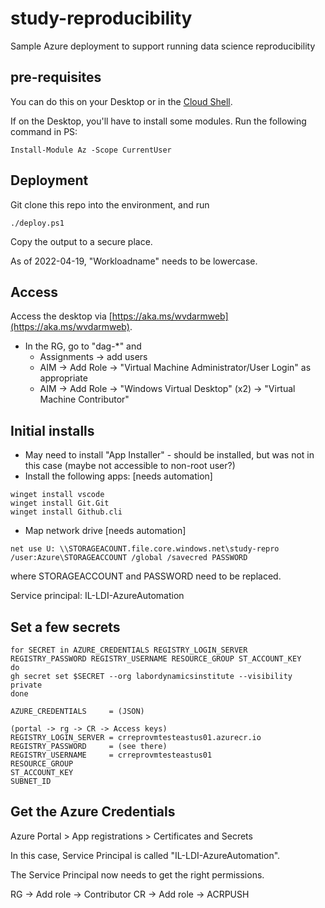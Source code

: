 # study-reproducibility
Sample Azure deployment to support running data science reproducibility

## pre-requisites


You can do this on your Desktop or in the [Cloud Shell](https://shell.azure.com).

If on the Desktop, you'll have to install some modules. Run the following command in PS:
```
Install-Module Az -Scope CurrentUser
```

## Deployment

Git clone this repo into the environment, and run
```
./deploy.ps1
```
Copy the output to a secure place.

As of 2022-04-19, "Workloadname" needs to be lowercase.

## Access

Access the desktop via [https://aka.ms/wvdarmweb](https://aka.ms/wvdarmweb).

- In the RG, go to "dag-*" and
  - Assignments -> add users
  - AIM -> Add Role -> "Virtual Machine Administrator/User Login" as appropriate
  - AIM -> Add Role -> "Windows Virtual Desktop" (x2) -> "Virtual Machine Contributor"
  
## Initial installs

- May need to install "App Installer" - should be installed, but was not in this case (maybe not accessible to non-root user?)
- Install the following apps: [needs automation]
```
winget install vscode
winget install Git.Git
winget install Github.cli
```

- Map network drive [needs automation]
```
net use U: \\STORAGEACOUNT.file.core.windows.net\study-repro /user:Azure\STORAGEACCOUNT /global /savecred PASSWORD
```
where STORAGEACCOUNT and PASSWORD need to be replaced.

Service principal: IL-LDI-AzureAutomation

## Set a few secrets

```
for SECRET in AZURE_CREDENTIALS REGISTRY_LOGIN_SERVER REGISTRY_PASSWORD REGISTRY_USERNAME RESOURCE_GROUP ST_ACCOUNT_KEY
do
gh secret set $SECRET --org labordynamicsinstitute --visibility private 
done
```

```
AZURE_CREDENTIALS     = (JSON)

(portal -> rg -> CR -> Access keys)
REGISTRY_LOGIN_SERVER = crreprovmtesteastus01.azurecr.io
REGISTRY_PASSWORD     = (see there)
REGISTRY_USERNAME     = crreprovmtesteastus01
RESOURCE_GROUP
ST_ACCOUNT_KEY
SUBNET_ID
```

## Get the Azure Credentials

Azure Portal > App registrations > Certificates and Secrets

In this case, Service Principal is called "IL-LDI-AzureAutomation".

The Service Principal now needs to get the right permissions.

RG -> Add role -> Contributor
CR -> Add role -> ACRPUSH

